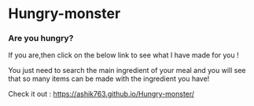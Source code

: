 # Hungry-monster
### Are you hungry?
If you are,then click on the below link to see what I have made for you !

You just need to search the main ingredient of your meal and you will see that so many items can be made with the ingredient you have!

Check it out : https://ashik763.github.io/Hungry-monster/
